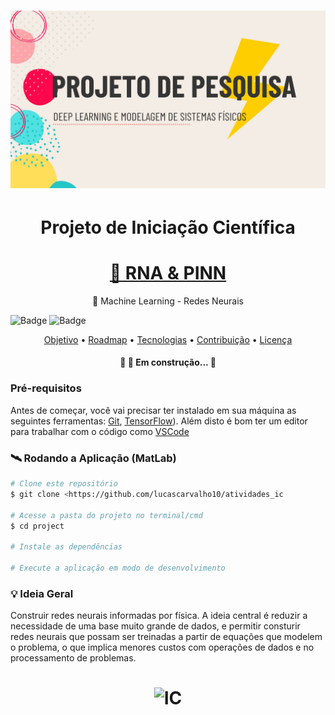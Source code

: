 <h1 align="center">
  <img alt="IC" title="#ic2023" src="./IC.jpg" />
</h1>

<h1 align="center">Projeto de Iniciação Científica</h1>

<h1 align="center">
    <a href="[https://threejs.org/](https://en.wikipedia.org/wiki/Physics-informed_neural_networks)">🔗 RNA & PINN</a>
</h1>
<p align="center">🚀 Machine Learning - Redes Neurais </p>


![Badge](https://img.shields.io/badge/Poli-USP-%add8e6?style=for-the-badge&logo=ghost)
![Badge](https://img.shields.io/badge/PME-3200-%1234a5?style=for-the-badge&logo=ghost)


<p align="center">
 <a href="#objetivo">Objetivo</a> •
 <a href="#roadmap">Roadmap</a> • 
 <a href="#tecnologias">Tecnologias</a> • 
 <a href="#contribuicao">Contribuição</a> • 
 <a href="#licenc-a">Licença</a> 
</p>

<h4 align="center"> 
	🚧  🚀 Em construção...  🚧
</h4>

### Pré-requisitos

Antes de começar, você vai precisar ter instalado em sua máquina as seguintes ferramentas:
[Git](https://git-scm.com), [TensorFlow]([https://tensorflow.org/?hl=pt-br)). 
Além disto é bom ter um editor para trabalhar com o código como [VSCode](https://code.visualstudio.com/)

### 🛰️ Rodando a Aplicação (MatLab)

```bash
# Clone este repositório
$ git clone <https://github.com/lucascarvalho10/atividades_ic

# Acesse a pasta do projeto no terminal/cmd
$ cd project

# Instale as dependências

# Execute a aplicação em modo de desenvolvimento
```

### 💡 Ideia Geral

Construir redes neurais informadas por física. A ideia central é reduzir a necessidade de uma base muito grande de dados, e permitir consturir redes neurais que possam ser treinadas a partir de equações que modelem o problema, o que implica menores custos com operações de dados e no processamento de problemas.

<h1 align="center">
  <img alt="IC" title="#ic2023" src="https://media.tenor.com/Lbfyti3y8UkAAAAC/machine-learning-artificial-intelligence.gif" />
</h1>
